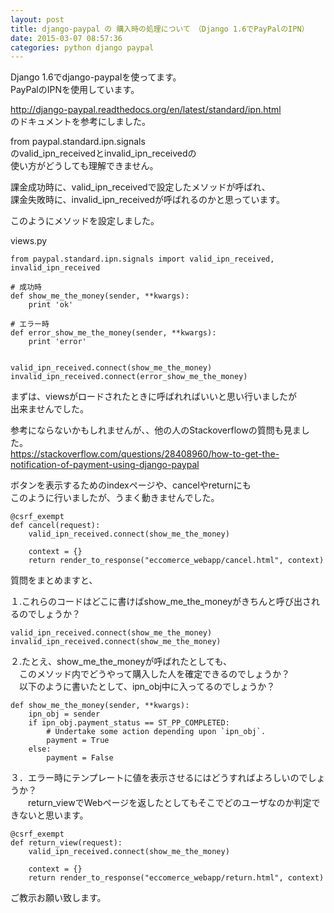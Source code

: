 ```yaml
---
layout: post
title: django-paypal の 購入時の処理について　（Django 1.6でPayPalのIPN）
date: 2015-03-07 08:57:36
categories: python django paypal
---
```

<!-- {% raw %} -->
<p>Django 1.6でdjango-paypalを使ってます。<br>
PayPalのIPNを使用しています。</p>

<p><a href="http://django-paypal.readthedocs.org/en/latest/standard/ipn.html" rel="nofollow noreferrer">http://django-paypal.readthedocs.org/en/latest/standard/ipn.html</a><br>
のドキュメントを参考にしました。</p>

<p>from paypal.standard.ipn.signals<br>
のvalid_ipn_receivedとinvalid_ipn_receivedの<br>
使い方がどうしても理解できません。</p>

<p>課金成功時に、valid_ipn_receivedで設定したメソッドが呼ばれ、<br>
課金失敗時に、invalid_ipn_receivedが呼ばれるのかと思っています。</p>

<p>このようにメソッドを設定しました。</p>

<p>views.py</p>

<pre><code>from paypal.standard.ipn.signals import valid_ipn_received, invalid_ipn_received

# 成功時
def show_me_the_money(sender, **kwargs):
    print 'ok'

# エラー時
def error_show_me_the_money(sender, **kwargs):
    print 'error'


valid_ipn_received.connect(show_me_the_money)
invalid_ipn_received.connect(error_show_me_the_money)
</code></pre>

<p>まずは、viewsがロードされたときに呼ばれればいいと思い行いましたが<br>
出来ませんでした。</p>

<p>参考にならないかもしれませんが、、他の人のStackoverflowの質問も見ました。<br>
<a href="https://stackoverflow.com/questions/28408960/how-to-get-the-notification-of-payment-using-django-paypal">https://stackoverflow.com/questions/28408960/how-to-get-the-notification-of-payment-using-django-paypal</a></p>

<p>ボタンを表示するためのindexページや、cancelやreturnにも<br>
このように行いましたが、うまく動きませんでした。</p>

<pre><code>@csrf_exempt
def cancel(request):
    valid_ipn_received.connect(show_me_the_money)

    context = {}
    return render_to_response("eccomerce_webapp/cancel.html", context)
</code></pre>

<p>質問をまとめますと、</p>

<p>１.これらのコードはどこに書けばshow_me_the_moneyがきちんと呼び出されるのでしょうか？</p>

<pre><code>valid_ipn_received.connect(show_me_the_money)
invalid_ipn_received.connect(show_me_the_money)
</code></pre>

<p>２.たとえ、show_me_the_moneyが呼ばれたとしても、<br>
　このメソッド内でどうやって購入した人を確定できるのでしょうか？<br>
　以下のように書いたとして、ipn_obj中に入ってるのでしょうか？</p>

<pre><code>def show_me_the_money(sender, **kwargs):
    ipn_obj = sender
    if ipn_obj.payment_status == ST_PP_COMPLETED:
        # Undertake some action depending upon `ipn_obj`.
        payment = True
    else:
        payment = False
</code></pre>

<p>３．エラー時にテンプレートに値を表示させるにはどうすればよろしいのでしょうか？<br>
　　return_viewでWebページを返したとしてもそこでどのユーザなのか判定できないと思います。</p>

<pre><code>@csrf_exempt
def return_view(request):
    valid_ipn_received.connect(show_me_the_money)

    context = {}
    return render_to_response("eccomerce_webapp/return.html", context)
</code></pre>

<p>ご教示お願い致します。</p>
<!-- {% endraw %} -->

